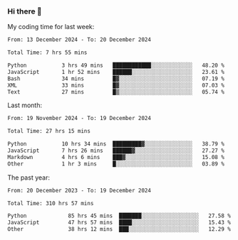 ### Hi there 👋

My coding time for last week:

<!--START_SECTION:week-->

```txt
From: 13 December 2024 - To: 20 December 2024

Total Time: 7 hrs 55 mins

Python           3 hrs 49 mins   ████████████░░░░░░░░░░░░░   48.20 %
JavaScript       1 hr 52 mins    ██████░░░░░░░░░░░░░░░░░░░   23.61 %
Bash             34 mins         █▓░░░░░░░░░░░░░░░░░░░░░░░   07.19 %
XML              33 mins         █▓░░░░░░░░░░░░░░░░░░░░░░░   07.03 %
Text             27 mins         █▒░░░░░░░░░░░░░░░░░░░░░░░   05.74 %
```

<!--END_SECTION:week-->

Last month:

<!--START_SECTION:month-->

```txt
From: 19 November 2024 - To: 19 December 2024

Total Time: 27 hrs 15 mins

Python           10 hrs 34 mins  █████████▓░░░░░░░░░░░░░░░   38.79 %
JavaScript       7 hrs 26 mins   ██████▓░░░░░░░░░░░░░░░░░░   27.27 %
Markdown         4 hrs 6 mins    ███▓░░░░░░░░░░░░░░░░░░░░░   15.08 %
Other            1 hr 3 mins     █░░░░░░░░░░░░░░░░░░░░░░░░   03.89 %
```

<!--END_SECTION:month-->

The past year:

<!--START_SECTION:year-->

```txt
From: 20 December 2023 - To: 19 December 2024

Total Time: 310 hrs 57 mins

Python             85 hrs 45 mins  ███████░░░░░░░░░░░░░░░░░░   27.58 %
JavaScript         47 hrs 57 mins  ████░░░░░░░░░░░░░░░░░░░░░   15.43 %
Other              38 hrs 12 mins  ███░░░░░░░░░░░░░░░░░░░░░░   12.29 %
```

<!--END_SECTION:year-->
